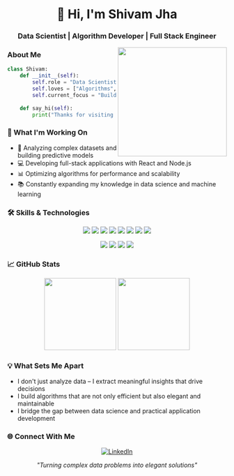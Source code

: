 <h1 align="center">👋 Hi, I'm Shivam Jha</h1>
<h3 align="center">Data Scientist | Algorithm Developer | Full Stack Engineer</h3>

<img align="right" src="https://i.pinimg.com/originals/b2/32/55/b2325557a903fdf56b50da4656da9221.gif" width="250">

### About Me

```python
class Shivam:
    def __init__(self):
        self.role = "Data Scientist"
        self.loves = ["Algorithms", "Machine Learning", "Web Development"]
        self.current_focus = "Building data-driven applications"
    
    def say_hi(self):
        print("Thanks for visiting my profile! Let's connect!")
```

### 🔭 What I'm Working On

- 🔬 Analyzing complex datasets and building predictive models
- 💻 Developing full-stack applications with React and Node.js
- 📊 Optimizing algorithms for performance and scalability
- 📚 Constantly expanding my knowledge in data science and machine learning

### 🛠️ Skills & Technologies

<p align="center">
  <img src="https://img.shields.io/badge/Python-3776AB?style=flat-square&logo=python&logoColor=white">
  <img src="https://img.shields.io/badge/C++-00599C?style=flat-square&logo=cplusplus&logoColor=white">
  <img src="https://img.shields.io/badge/JavaScript-F7DF1E?style=flat-square&logo=javascript&logoColor=black">
  <img src="https://img.shields.io/badge/React-20232A?style=flat-square&logo=react&logoColor=61DAFB">
  <img src="https://img.shields.io/badge/Node.js-339933?style=flat-square&logo=nodedotjs&logoColor=white">
  <img src="https://img.shields.io/badge/MongoDB-4EA94B?style=flat-square&logo=mongodb&logoColor=white">
  <img src="https://img.shields.io/badge/HTML5-E34F26?style=flat-square&logo=html5&logoColor=white">
  <img src="https://img.shields.io/badge/CSS3-1572B6?style=flat-square&logo=css3&logoColor=white">
</p>

<p align="center">
  <img src="https://img.shields.io/badge/Data%20Analysis-blue?style=flat-square">
  <img src="https://img.shields.io/badge/Machine%20Learning-green?style=flat-square">
  <img src="https://img.shields.io/badge/Algorithms-red?style=flat-square">
  <img src="https://img.shields.io/badge/Data%20Structures-orange?style=flat-square">
</p>

### 📈 GitHub Stats

<p align="center">
  <img src="https://github-readme-stats.vercel.app/api?username=shivamjha2110&show_icons=true&theme=radical" height="165">
  <img src="https://github-readme-streak-stats.herokuapp.com/?user=shivamjha2110&theme=tokyonight_duo" height="165">
</p>

### 💡 What Sets Me Apart

- I don't just analyze data – I extract meaningful insights that drive decisions
- I build algorithms that are not only efficient but also elegant and maintainable
- I bridge the gap between data science and practical application development

### 🌐 Connect With Me

<p align="center">
  <a href="https://www.linkedin.com/in/shivamjha21/">
    <img src="https://img.shields.io/badge/LinkedIn-0077B5?style=for-the-badge&logo=linkedin&logoColor=white" alt="LinkedIn">
  </a>
</p>

<p align="center">
  <i>"Turning complex data problems into elegant solutions"</i>
</p>
